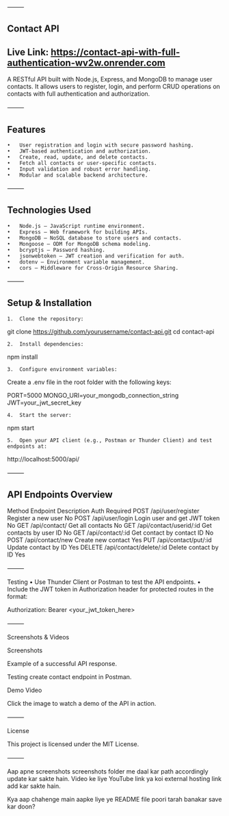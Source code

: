 
⸻

## Contact API

## Live Link: https://contact-api-with-full-authentication-wv2w.onrender.com

A RESTful API built with Node.js, Express, and MongoDB to manage user contacts. It allows users to register, login, and perform CRUD operations on contacts with full authentication and authorization.

⸻

## Features
	•	User registration and login with secure password hashing.
	•	JWT-based authentication and authorization.
	•	Create, read, update, and delete contacts.
	•	Fetch all contacts or user-specific contacts.
	•	Input validation and robust error handling.
	•	Modular and scalable backend architecture.

⸻

## Technologies Used
	•	Node.js — JavaScript runtime environment.
	•	Express — Web framework for building APIs.
	•	MongoDB — NoSQL database to store users and contacts.
	•	Mongoose — ODM for MongoDB schema modeling.
	•	bcryptjs — Password hashing.
	•	jsonwebtoken — JWT creation and verification for auth.
	•	dotenv — Environment variable management.
	•	cors — Middleware for Cross-Origin Resource Sharing.

⸻

## Setup & Installation
	1.	Clone the repository:

git clone https://github.com/yourusername/contact-api.git
cd contact-api


	2.	Install dependencies:

npm install


	3.	Configure environment variables:
Create a .env file in the root folder with the following keys:

PORT=5000
MONGO_URI=your_mongodb_connection_string
JWT=your_jwt_secret_key


	4.	Start the server:

npm start


	5.	Open your API client (e.g., Postman or Thunder Client) and test endpoints at:

http://localhost:5000/api/



⸻

## API Endpoints Overview

Method	Endpoint	Description	Auth Required
POST	/api/user/register	Register a new user	No
POST	/api/user/login	Login user and get JWT token	No
GET	/api/contact/	Get all contacts	No
GET	/api/contact/userid/:id	Get contacts by user ID	No
GET	/api/contact/:id	Get contact by contact ID	No
POST	/api/contact/new	Create new contact	Yes
PUT	/api/contact/put/:id	Update contact by ID	Yes
DELETE	/api/contact/delete/:id	Delete contact by ID	Yes


⸻

Testing
	•	Use Thunder Client or Postman to test the API endpoints.
	•	Include the JWT token in Authorization header for protected routes in the format:

Authorization: Bearer <your_jwt_token_here>



⸻

Screenshots & Videos

Screenshots

Example of a successful API response.

Testing create contact endpoint in Postman.

Demo Video

Click the image to watch a demo of the API in action.

⸻

License

This project is licensed under the MIT License.

⸻

Aap apne screenshots screenshots folder me daal kar path accordingly update kar sakte hain. Video ke liye YouTube link ya koi external hosting link add kar sakte hain.

Kya aap chahenge main aapke liye ye README file poori tarah banakar save kar doon?

